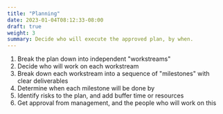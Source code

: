```yaml
---
title: "Planning"
date: 2023-01-04T08:12:33-08:00
draft: true
weight: 3
summary: Decide who will execute the approved plan, by when.
---
```


1. Break the plan down into independent "workstreams"
2. Decide who will work on each workstream
3. Break down each workstream into a sequence of "milestones" with clear deliverables
4. Determine when each milestone will be done by
5. Identify risks to the plan, and add buffer time or resources
6. Get approval from management, and the people who will work on this